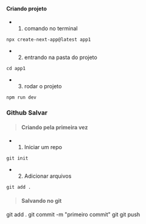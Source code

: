 #### Criando projeto

* 1. comando no terminal
```  
npx create-next-app@latest app1
```

* 2. entrando na pasta do projeto
 ```
 cd app1
 ```

 * 3. rodar o projeto
 ```
 npm run dev
 ```

 ### Github Salvar

> #### Criando pela primeira vez
 * 1. Iniciar um repo
 ```
 git init
 ```

 * 2. Adicionar arquivos
 ```
 git add .
 ```

 > #### Salvando no git

 git add .
 git commit -m "primeiro commit"
 git git push